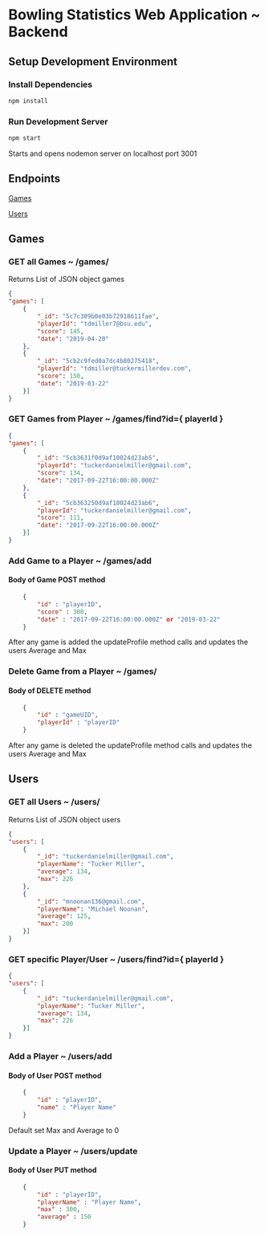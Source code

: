 # Bowling Statistics Web Application ~ Backend

## Setup Development Environment

### Install Dependencies

```bash
npm install
```

### Run Development Server

```bash
npm start
```

Starts and opens nodemon server on localhost port 3001

## Endpoints

[Games](##Games)

[Users](##Users)

## Games

### GET all Games ~ /games/

Returns List of JSON object games

```JSON
{
"games": [
    {
        "_id": "5c7c309b0e03b72918611fae",
        "playerId": "tdmiller7@bsu.edu",
        "score": 145,
        "date": "2019-04-20"
    },
    {
        "_id": "5cb2c9fed0a7dc4b80275418",
        "playerId": "tdmiller@tuckermillerdev.com",
        "score": 150,
        "date": "2019-03-22"
    }]
}
```

### GET Games from Player ~ /games/find?id={ playerId }

```JSON
{
"games": [
    {
        "_id": "5cb3631f0d9af10024d23ab5",
        "playerId": "tuckerdanielmiller@gmail.com",
        "score": 134,
        "date": "2017-09-22T16:00:00.000Z"
    },
    {
        "_id": "5cb363250d9af10024d23ab6",
        "playerId": "tuckerdanielmiller@gmail.com",
        "score": 111,
        "date": "2017-09-22T16:00:00.000Z"
    }]
}
```

### Add Game to a Player ~ /games/add

#### Body of Game POST method

```JSON
    {
        "id" : "playerID",
        "score" : 300,
        "date" : "2017-09-22T16:00:00.000Z" or "2019-03-22"
    }
```

After any game is added the updateProfile method calls and updates the users Average and Max

### Delete Game from a Player ~ /games/

#### Body of DELETE method

```JSON
    {
        "id" : "gameUID",
        "playerId" : "playerID"
    }
```

After any game is deleted the updateProfile method calls and updates the users Average and Max

## Users

### GET all Users ~ /users/

Returns List of JSON object users

```JSON
{
"users": [
    {
        "_id": "tuckerdanielmiller@gmail.com",
        "playerName": "Tucker Miller",
        "average": 134,
        "max": 226
    },
    {
        "_id": "mnoonan136@gmail.com",
        "playerName": "Michael Noonan",
        "average": 125,
        "max": 200
    }]
}
```

### GET specific Player/User ~ /users/find?id={ playerId }

```JSON
{
"users": [
    {
        "_id": "tuckerdanielmiller@gmail.com",
        "playerName": "Tucker Miller",
        "average": 134,
        "max": 226
    }]
}
```

### Add a Player ~ /users/add

#### Body of User POST method

```JSON
    {
        "id" : "playerID",
        "name" : "Player Name"
    }
```

Default set Max and Average to 0

### Update a Player ~ /users/update

#### Body of User PUT method

```JSON
    {
        "id" : "playerID",
        "playerName" : "Player Name",
        "max" : 300,
        "average" : 150
    }
```